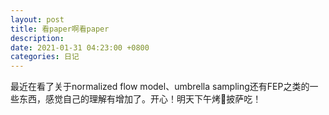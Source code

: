 ```yaml
---
layout: post
title: 看paper啊看paper
description: 
date: 2021-01-31 04:23:00 +0800
categories: 日记
---
```


最近在看了关于normalized flow model、umbrella sampling还有FEP之类的一些东西，感觉自己的理解有增加了。开心！明天下午烤🍕披萨吃！